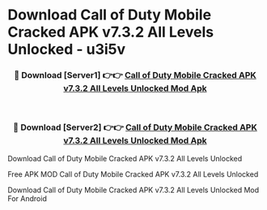 # Download Call of Duty Mobile Cracked APK v7.3.2 All Levels Unlocked - u3i5v



<div align="center">
<h3>🔴 Download [Server1] 👉👉 <a href="https://momento.my/?title=Call_of_Duty_Mobile_Cracked_APK_v7.3.2_All_Levels_Unlocked">Call of Duty Mobile Cracked APK v7.3.2 All Levels Unlocked Mod Apk</a></h3><br>

<h3>🔴 Download [Server2] 👉👉 <a href="https://momento.my/?title=Call_of_Duty_Mobile_Cracked_APK_v7.3.2_All_Levels_Unlocked">Call of Duty Mobile Cracked APK v7.3.2 All Levels Unlocked Mod Apk</a></h3>
</div>



Download Call of Duty Mobile Cracked APK v7.3.2 All Levels Unlocked 

Free APK MOD Call of Duty Mobile Cracked APK v7.3.2 All Levels Unlocked 

Download Call of Duty Mobile Cracked APK v7.3.2 All Levels Unlocked Mod For Android
